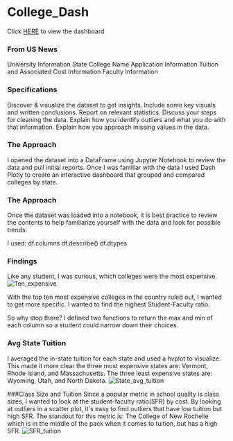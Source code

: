 # College_Dash
Click [HERE](https://collegedash.onrender.com/) to view the dashboard

### From US News
University Information
State
College Name
Application Information
Tuition and Associated Cost Information
Faculty Information

### Specifications

Discover & visualize the dataset to get insights. Include some key visuals and written conclusions.
Report on relevant statistics.
Discuss your steps for cleaning the data.
Explain how you identify outliers and what you do with that information.
Explain how you approach missing values in the data.

### The Approach

I opened the dataset into a DataFrame using Jupyter Notebook to review the data and pull initial reports.
Once I was familiar with the data I used Dash Plotly to create an interactive dashboard that grouped and compared colleges by state.


### The Approach

Once the dataset was loaded into a notebook, 
it is best practice to review the contents to help familiarize yourself with the data and look for possible trends.

I used:
df.columns
df.describe()
df.dtypes


### Findings

Like any student, I was curious, which colleges were the most expensive. 
![Ten_expensive](https://github.com/JosephHauser912/College_Dash/assets/67341300/65a8f5fc-7a6f-40b9-908f-5b02977b8941)

With the top ten most expensive colleges in the country ruled out, I wanted to get more specific.
I wanted to find the highest Student-Faculty ratio. 

So why stop there? I defined two functions to return the max and min of each column so a student could narrow down their choices.

### Avg State Tuition
I averaged the in-state tuition for each state and used a hvplot to visualize.
This made it more clear the three most expensive states are: Vermont, Rhode Island, and Massachusetts.
The three least expensive states are: Wyoming, Utah, and North Dakota.
![State_avg_tuition](https://github.com/JosephHauser912/College_Dash/assets/67341300/3858c752-dea2-4c9e-a627-8d37ca7f9c84)

###Class Size and Tuition
Since a popular metric in school quality is class sizes, I wanted to look at the student-faculty ratio(SFR) by cost.
By looking at outliers in a scatter plot, it's easy to find outliers that have low tuition but high SFR. 
The standout for this metric is: The College of New Rochelle which is in the middle of the pack when it comes to tuition, but has a high SFR.
![SFR_tuition](https://github.com/JosephHauser912/College_Dash/assets/67341300/0eb5e98c-8015-4a47-a5da-fd2ebec76df7)



